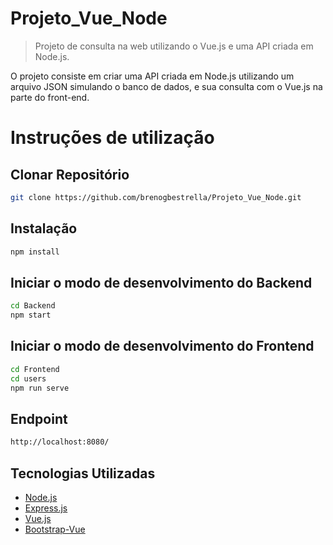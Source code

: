 # Projeto_Vue_Node
> Projeto de consulta na web utilizando o Vue.js e uma API criada em Node.js.

O projeto consiste em criar uma API criada em Node.js utilizando um arquivo JSON simulando o banco de dados, e sua consulta com o Vue.js na parte do front-end.

# Instruções de utilização

## Clonar Repositório

```sh
git clone https://github.com/brenogbestrella/Projeto_Vue_Node.git 
```

## Instalação

```sh
npm install 
```

## Iniciar o modo de desenvolvimento do Backend

```sh
cd Backend
npm start
```

## Iniciar o modo de desenvolvimento do Frontend

```sh
cd Frontend
cd users
npm run serve
```

## Endpoint

```sh
http://localhost:8080/
```

## Tecnologias Utilizadas

- [Node.js](https://nodejs.org/en/)
- [Express.js](https://expressjs.com/pt-br/)
- [Vue.js](https://vuejs.org/)
- [Bootstrap-Vue](https://bootstrap-vue.org/)